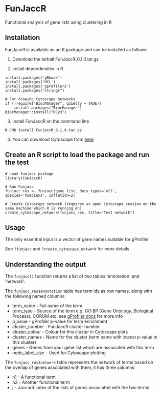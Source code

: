 # FunJaccR
Functional analysis of gene lists using clustering in R

## Installation

FunJaccR is available as an R package and can be installed as follows:

1. Download the tarball FunJaccR_0.1.0.tar.gz

2. Install dependendies in R

```
install.packages('gRbase')
install.packages('MCL')
install.packages('gprofiler2')
install.packages("stringr")

# For drawing Cytoscape networks
if (!require("BiocManager", quietly = TRUE))
    install.packages("BiocManager")
BiocManager::install("RCy3")
```

3. Install FunJaccR on the command line
   
`R CMD install FunJaccR_0.1.0.tar.gz`

4. You can download Cytoscape from [here](https://cytoscape.org/download.html)

## Create an R script to load the package and run the test

```
# Load funjacc package
library(FunJaccR)

# Run Funjacc
funjacc_res <- funjacc(gene_list, data_types='all', species='hsapiens', inflation=2)

# Create Cytoscape network (requires an open Cytoscape session on the same machine which R is running on)
create_cytoscape_network(funjacc_res, title="Test network")
```

## Usage

The only essential input is a vector of gene names suitable for gProfiler

See `?funjacc` and `?create_cytoscape_network` for more details

## Understanding the output

The `funjacc()` function returns a list of two tables 'annotation' and 'network'.

The `funjacc_res$annotation` table has term ids as row names, along with the following named columns:

* term_name - Full name of the term
* term_type - Source of the term e.g. GO:BP (Gene Ontology, Biological Process), CORUM etc. see [gProfiler docs](https://biit.cs.ut.ee/gprofiler/page/docs) for more info
* p_value - gProfiler p-value for term enrichment 
* cluster_number - FunJaccR cluster number
* cluster_colour - Colour for this cluster in Cytoscape plots
* cluster_names - Name for the cluster (term name with lowest p-value in this cluster)
* genes - Genes from your gene list which are associated with this term
* node_label_size - Used for Cytoscape plotting

The `funjacc_res$network` table represents the network of terms based on the overlap of genes associated with them, it has three columns:

* n1 - A functional term
* n2 - Another functional term
* j - Jaccard index of the lists of genes associated with the two terms

